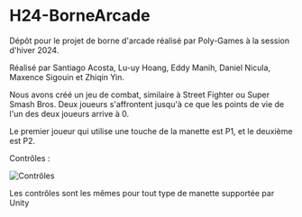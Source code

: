 # H24-BorneArcade

Dépôt pour le projet de borne d'arcade réalisé par Poly-Games à la session d'hiver 2024.

Réalisé par Santiago Acosta, Lu-uy Hoang, Eddy Manih, Daniel Nicula, Maxence Sigouin et Zhiqin Yin.

Nous avons créé un jeu de combat, similaire à Street Fighter ou Super Smash Bros. Deux joueurs s'affrontent jusqu'à ce que les points de vie de l'un des deux joueurs arrive à 0.

Le premier joueur qui utilise une touche de la manette est P1, et le deuxième est P2.

Contrôles : 

![Contrôles](https://github.com/EddyManih/H24-BorneArcade/assets/70984283/026b7612-c1e6-4de9-8fea-c1a21e884bf8)


Les contrôles sont les mêmes pour tout type de manette supportée par Unity
